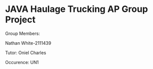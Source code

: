 # JAVA Haulage Trucking AP Group Project

Group Members:

Nathan White-2111439


Tutor: Oniel Charles

Occurence: UN1
